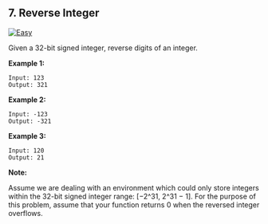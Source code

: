 ## 7. Reverse Integer
[![Easy](https://img.shields.io/badge/-Easy-brightgreen.svg)](https://github.com/Anaxilaus/LeetCode/tree/master/Problem7)


Given a 32-bit signed integer, reverse digits of an integer.

**Example 1:**
```
Input: 123
Output: 321
```

**Example 2:**
```
Input: -123
Output: -321
```

**Example 3:**
```
Input: 120
Output: 21
```

**Note:**

Assume we are dealing with an environment which could only store integers within the 32-bit signed integer range: [−2^31,  2^31 − 1]. For the purpose of this problem, assume that your function returns 0 when the reversed integer overflows.
